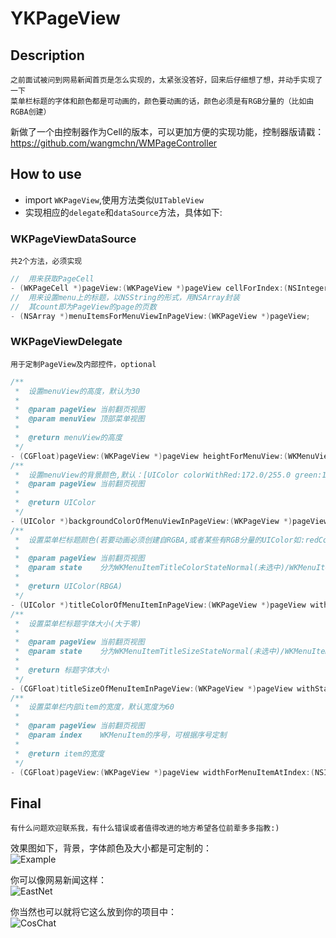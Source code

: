 # YKPageView

## Description

    之前面试被问到网易新闻首页是怎么实现的，太紧张没答好，回来后仔细想了想，并动手实现了一下
    菜单栏标题的字体和颜色都是可动画的，颜色要动画的话，颜色必须是有RGB分量的（比如由RGBA创建）
新做了一个由控制器作为Cell的版本，可以更加方便的实现功能，控制器版请戳：<br>
https://github.com/wangmchn/WMPageController
    

## How to use
* import `WKPageView`,使用方法类似`UITableView`
* 实现相应的`delegate`和`dataSource`方法，具体如下:

### WKPageViewDataSource
	共2个方法，必须实现
```objective-c
//  用来获取PageCell
- (WKPageCell *)pageView:(WKPageView *)pageView cellForIndex:(NSInteger)index;
//  用来设置menu上的标题，以NSString的形式，用NSArray封装
//  其count即为PageView的page的页数
- (NSArray *)menuItemsForMenuViewInPageView:(WKPageView *)pageView;
```
### WKPageViewDelegate
	用于定制PageView及内部控件，optional
```objective-c
/**
 *  设置menuView的高度，默认为30
 *
 *  @param pageView 当前翻页视图
 *  @param menuView 顶部菜单视图
 *
 *  @return menuView的高度
 */
- (CGFloat)pageView:(WKPageView *)pageView heightForMenuView:(WKMenuView *)menuView;
/**
 *  设置menuView的背景颜色,默认：[UIColor colorWithRed:172.0/255.0 green:165.0/255.0 blue:162.0/255.0 alpha:1.0]
 *  @param pageView 当前翻页视图
 *
 *  @return UIColor
 */
- (UIColor *)backgroundColorOfMenuViewInPageView:(WKPageView *)pageView;
/**
 *  设置菜单栏标题颜色(若要动画必须创建自RGBA,或者某些有RGB分量的UIColor如:redColor,而例如grayColor不行)
 *
 *  @param pageView 当前翻页视图
 *  @param state    分为WKMenuItemTitleColorStateNormal(未选中)/WKMenuItemTitleColorStateSelected(选中)
 *
 *  @return UIColor(RBGA)
 */
- (UIColor *)titleColorOfMenuItemInPageView:(WKPageView *)pageView withState:(WKMenuItemTitleColorState)state;
/**
 *  设置菜单栏标题字体大小(大于零)
 *
 *  @param pageView 当前翻页视图
 *  @param state    分为WKMenuItemTitleSizeStateNormal(未选中)/WKMenuItemTitleSizeStateSelected(选中)
 *
 *  @return 标题字体大小
 */
- (CGFloat)titleSizeOfMenuItemInPageView:(WKPageView *)pageView withState:(WKMenuItemTitleSizeState)state;
/**
 *  设置菜单栏内部item的宽度，默认宽度为60
 *
 *  @param pageView 当前翻页视图
 *  @param index    WKMenuItem的序号，可根据序号定制
 *
 *  @return item的宽度
 */
- (CGFloat)pageView:(WKPageView *)pageView widthForMenuItemAtIndex:(NSInteger)index;
```
## Final
	有什么问题欢迎联系我，有什么错误或者值得改进的地方希望各位前辈多多指教:)

效果图如下，背景，字体颜色及大小都是可定制的：<br>
![Example](https://github.com/wangmchn/YKPageView/blob/master/Example.gif)

你可以像网易新闻这样：<br>
![EastNet](https://github.com/wangmchn/YKPageView/blob/master/eastnet.gif)

你当然也可以就将它这么放到你的项目中：<br>
![CosChat](https://github.com/wangmchn/YKPageView/blob/master/CosChat.gif)
